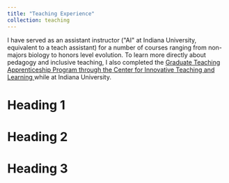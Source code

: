 ```yaml
---
title: "Teaching Experience"
collection: teaching
---
```


I have served as an assistant instructor ("AI" at Indiana University, equivalent to a teach assistant) for a number of courses ranging from non-majors biology to honors level evolution. To learn more directly about pedagogy and inclusive teaching, I also completed the [Graduate Teaching Apprenticeship Program through the Center for Innovative Teaching and Learning ](https://citl.indiana.edu/programs/ai-support/grad-apprentice-program/gtap-award.html) while at Indiana University.  

Heading 1
======

Heading 2
======

Heading 3
======
